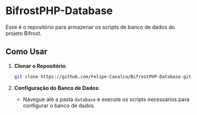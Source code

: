 # BifrostPHP-Database

Esse é o repositório para armazenar os scripts de banco de dados do projeto Bifrost.

## Como Usar

1. **Clonar o Repositório**:

   ```bash
   git clone https://github.com/Felipe-Cavalca/BifrostPHP-Database.git
   ```

2. **Configuração do Banco de Dados**:
   - Navegue até a pasta `database` e execute os scripts necessários para configurar o banco de dados.
